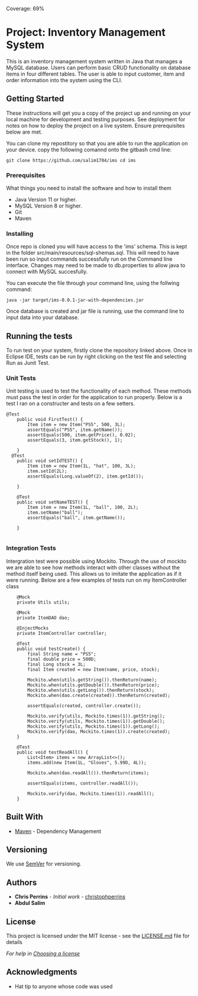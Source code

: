 Coverage: 69%

# Project: Inventory Management System 


This is an inventory management system written in Java that manages a MySQL database. Users can perform basic CRUD functionality on database items in four different tables. The user is able to input customer, item and order information into the system using the CLI.

## Getting Started

These instructions will get you a copy of the project up and running on your local machine for development and testing purposes. See deployment for notes on how to deploy the project on a live system. Ensure prerequisites below are met.

You can clone my repostitory so that you are able to run the application on your device.
copy the following comannd onto the gitbash cmd line:
```
git clone https://github.com/salim1704/ims cd ims

```

### Prerequisites

What things you need to install the software and how to install them

 * Java Version 11 or higher.
 * MySQL Version 8 or higher.
 * Git
 *  Maven


### Installing

Once repo is cloned you will have access to the 'ims' schema. This is kept in the folder src/main/resources/sql-shemas.sql. 
This will need to have been run so input commands successfully run on the Command line interface.
Changes may need to be made to db.properties to allow java to connect with MySQL succesfully.

You can execute the file through your command line, using the follwing command:

```
java -jar target/ims-0.0.1-jar-with-dependencies.jar
```
Once database is created and jar file is running, use the command line to input data into your database.

## Running the tests

To run test on your system, firstly clone the repository linked above. Once in Eclipse IDE, tests can be run by right clicking on the test file and selecting
Run as Junit Test.

### Unit Tests 

Unit testing is used to test the functionality of each method. These methods must pass the test in order for the application to run properly. 
Below is a test I ran on a constructer and tests on a few setters. 

```
@Test
	public void FirstTest() {
		Item item = new Item("PS5", 500, 3L);
		assertEquals("PS5", item.getName());
		assertEquals(500, item.getPrice(), 0.02);
		assertEquals(3, item.getStock(), 1);

	}
  @Test
	public void setIdTEST() {
		Item item = new Item(1L, "hat", 100, 3L);
		item.setId(2L);
		assertEquals(Long.valueOf(2), item.getId());

	}

	@Test
	public void setNameTEST() {
		Item item = new Item(1L, "ball", 100, 2L);
		item.setName("ball");
		assertEquals("ball", item.getName());

	}
  
```

### Integration Tests 

Intergration test were possible using Mockito. Through the use of mockito we are able to see how methods interact with other classes 
without the method itself being used. This allows us to imitate the application as if it were running. 
Below are a few examples of tests run on my ItemController class

```
	@Mock
	private Utils utils;

	@Mock
	private ItemDAO dao;

	@InjectMocks
	private ItemController controller;

	@Test
	public void testCreate() {
		final String name = "PS5";
		final double price = 500D;
		final Long stock = 3L;
		final Item created = new Item(name, price, stock);

		Mockito.when(utils.getString()).thenReturn(name);
		Mockito.when(utils.getDouble()).thenReturn(price);
		Mockito.when(utils.getLong()).thenReturn(stock);
		Mockito.when(dao.create(created)).thenReturn(created);

		assertEquals(created, controller.create());

		Mockito.verify(utils, Mockito.times(1)).getString();
		Mockito.verify(utils, Mockito.times(1)).getDouble();
		Mockito.verify(utils, Mockito.times(1)).getLong();
		Mockito.verify(dao, Mockito.times(1)).create(created);
	}

	@Test
	public void testReadAll() {
		List<Item> items = new ArrayList<>();
		items.add(new Item(1L, "Gloves", 5.99D, 4L));

		Mockito.when(dao.readAll()).thenReturn(items);

		assertEquals(items, controller.readAll());

		Mockito.verify(dao, Mockito.times(1)).readAll();
	}
```

## Built With

* [Maven](https://maven.apache.org/) - Dependency Management

## Versioning

We use [SemVer](http://semver.org/) for versioning.

## Authors

* **Chris Perrins** - *Initial work* - [christophperrins](https://github.com/christophperrins)
* **Abdul Salim** 

## License

This project is licensed under the MIT license - see the [LICENSE.md](LICENSE.md) file for details 

*For help in [Choosing a license](https://choosealicense.com/)*

## Acknowledgments

* Hat tip to anyone whose code was used 
